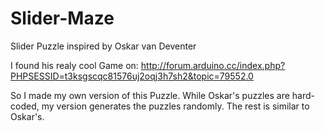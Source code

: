 Slider-Maze
===========

Slider Puzzle inspired by Oskar van Deventer



I found his realy cool Game on: 
http://forum.arduino.cc/index.php?PHPSESSID=t3ksgscqc81576uj2oqj3h7sh2&topic=79552.0

So I made my own version of this Puzzle. While Oskar's puzzles are hard-coded, my version generates the puzzles randomly. The rest is similar to Oskar's.
